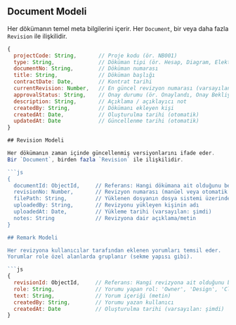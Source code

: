 ## Document Modeli

Her dökümanın temel meta bilgilerini içerir. Her `Document`, bir veya daha fazla `Revision` ile ilişkilidir.

```js
{
  projectCode: String,       // Proje kodu (ör. NB001)
  type: String,              // Döküman tipi (ör. Hesap, Diagram, Elektrik)
  documentNo: String,        // Döküman numarası
  title: String,             // Döküman başlığı
  contractDate: Date,        // Kontrat tarihi
  currentRevision: Number,   // En güncel revizyon numarası (varsayılan: 1)
  approvalStatus: String,    // Onay durumu (ör. Onaylandı, Onay Bekliyor)
  description: String,       // Açıklama / açıklayıcı not
  createdBy: String,         // Dökümanı ekleyen kişi
  createdAt: Date,           // Oluşturulma tarihi (otomatik)
  updatedAt: Date            // Güncellenme tarihi (otomatik)
}

## Revision Modeli

Her dökümanın zaman içinde güncellenmiş versiyonlarını ifade eder.  
Bir `Document`, birden fazla `Revision` ile ilişkilidir.

```js
{
  documentId: ObjectId,     // Referans: Hangi dökümana ait olduğunu belirtir (ref: 'Document')
  revisionNo: Number,       // Revizyon numarası (manüel veya otomatik artırılır)
  filePath: String,         // Yüklenen dosyanın dosya sistemi üzerindeki yolu (ör: /uploads/abc.pdf)
  uploadedBy: String,       // Revizyonu yükleyen kişinin adı
  uploadedAt: Date,         // Yükleme tarihi (varsayılan: şimdi)
  notes: String             // Revizyona dair açıklama/metin
}

## Remark Modeli

Her revizyona kullanıcılar tarafından eklenen yorumları temsil eder.  
Yorumlar role özel alanlarda gruplanır (sekme yapısı gibi).

```js
{
  revisionId: ObjectId,     // Referans: Hangi revizyona ait olduğunu belirtir (ref: 'Revision')
  role: String,             // Yorumu yapan rol: 'Owner', 'Design', 'Class', 'Flag'
  text: String,             // Yorum içeriği (metin)
  createdBy: String,        // Yorumu yazan kullanıcı
  createdAt: Date           // Oluşturulma tarihi (varsayılan: şimdi)
}
